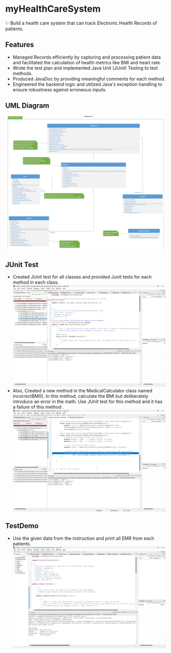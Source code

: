 # myHealthCareSystem
✨ Build a health care system that can track Electronic Health Records of patients.
## Features
- Managed Records efficiently by capturing and processing patient data and facilitated the calculation of health metrics like BMI and heart rate.
- Wrote the test plan and implemented Java Unit (JUnit) Testing to test methods.
- Produced JavaDoc by providing meaningful comments for each method.
- Engineered the backend logic and utilized Java's exception handling to ensure robustness against erroneous inputs.

## UML Diagram
![uml](image/UML.png)

## JUnit Test
- Created JUnit test for all classes and provided Junit tests for each method in each class. 
![uml](image/Junit.png)
- Also, Created a new method in the MedicalCalculator class named incorrectBMI(). In this method, calculate the BMI but deliberately introduce an error in the math. Use JUnit test for this method and it has a failure of this method .
![uml](image/wrong.png)

## TestDemo
- Use the given data from the instruction and print all EMR from each patients.
![uml](image/TestDemo.png)
